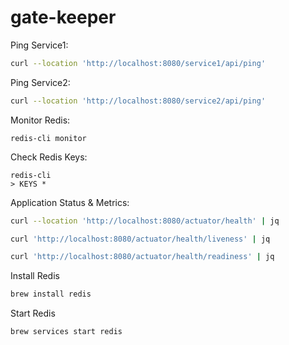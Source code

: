 # gate-keeper

Ping Service1:
```bash
curl --location 'http://localhost:8080/service1/api/ping'
```

Ping Service2:
```bash
curl --location 'http://localhost:8080/service2/api/ping'
```

Monitor Redis:
```shell
redis-cli monitor
```

Check Redis Keys: 
```shell
redis-cli
> KEYS *
```

Application Status & Metrics:
```bash
curl --location 'http://localhost:8080/actuator/health' | jq      
```

```bash
curl 'http://localhost:8080/actuator/health/liveness' | jq
```

```bash
curl 'http://localhost:8080/actuator/health/readiness' | jq
```

Install Redis
```bash
brew install redis
```

Start Redis
```bash
brew services start redis
```